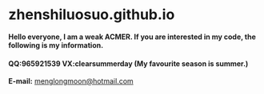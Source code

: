# zhenshiluosuo.github.io

**Hello everyone, I am a weak ACMER. If you are interested in my code, the following is my information.**

#### QQ:965921539  VX:clearsummerday (My favourite season is summer.)
**E-mail:** <menglongmoon@hotmail.com>
